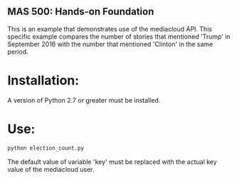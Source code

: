 ## MAS 500: Hands-on Foundation

This is an example that demonstrates use of the mediacloud API. This specific example compares the number of stories that mentioned 'Trump' in September 2016 with the number that mentioned 'Clinton' in the same period.


# Installation:

A version of Python 2.7 or greater must be installed.

# Use:

```python
python election_count.py
```

The default value of variable 'key' must be replaced with the actual key value of the mediacloud user.
